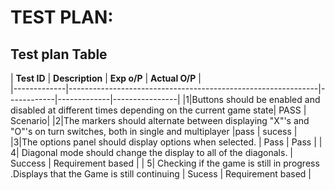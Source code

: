 # TEST PLAN:

##  Test plan Table
| **Test ID** | **Description**                                              | **Exp o/P** | **Actual O/P** |   
|-------------|--------------------------------------------------------------|------------|-------------|----------------|
|1|Buttons should be enabled and disabled at different times depending on the current game state| PASS | Scenario|
|2|The markers should alternate between displaying "X"'s and "O"'s on turn switches, both in  single and  multiplayer                                                                      |pass  | sucess  |
|3|The options panel should display options when selected.                                       | Pass | Pass |
| 4| Diagonal mode should change the display to all of the diagonals.                | Success | Requirement based |
| 5|  Checking if the game is still in progress .Displays that the Game is still continuing | Sucess | Requirement based |



